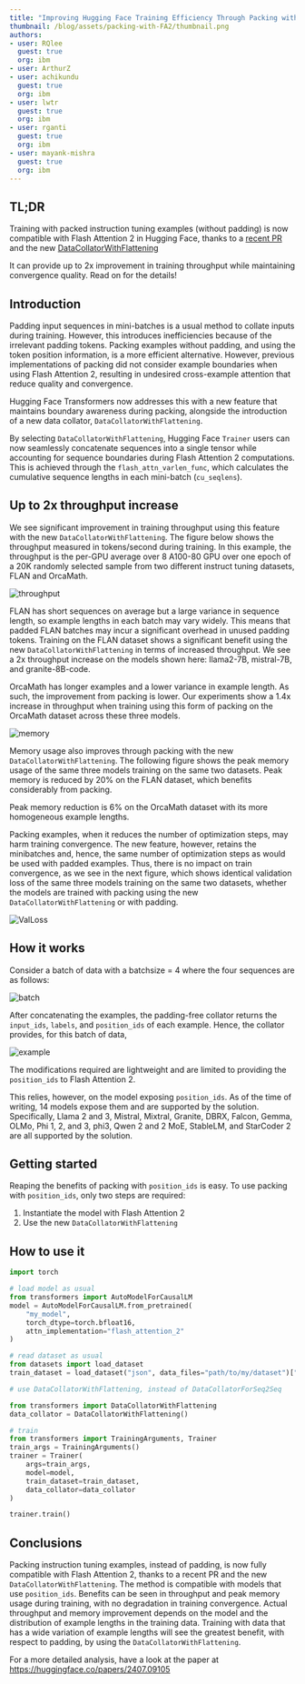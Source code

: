 ```yaml
---
title: "Improving Hugging Face Training Efficiency Through Packing with Flash Attention 2" 
thumbnail: /blog/assets/packing-with-FA2/thumbnail.png
authors:
- user: RQlee
  guest: true
  org: ibm
- user: ArthurZ
- user: achikundu
  guest: true
  org: ibm
- user: lwtr
  guest: true
  org: ibm
- user: rganti
  guest: true
  org: ibm
- user: mayank-mishra
  guest: true
  org: ibm
---
```



## TL;DR
Training with packed instruction tuning examples (without padding) is now compatible with Flash Attention 2 in Hugging Face, thanks to a [recent PR](https://github.com/huggingface/transformers/pull/31629) and the new [DataCollatorWithFlattening](https://huggingface.co/docs/transformers/main/en/main_classes/data_collator#transformers.DataCollatorWithFlattening)

It can provide up to 2x improvement in training throughput while maintaining convergence quality. Read on for the details! 

## Introduction
Padding input sequences in mini-batches is a usual method to collate inputs during training. However, this introduces inefficiencies because of the irrelevant padding tokens. Packing examples without padding, and using the token position information, is a more efficient alternative. However, previous implementations of packing did not consider example boundaries when using Flash Attention 2, resulting in undesired cross-example attention that reduce quality and convergence.

Hugging Face Transformers now addresses this with a new feature that maintains boundary awareness during packing, alongside the introduction of a new data collator, `DataCollatorWithFlattening`.

By selecting `DataCollatorWithFlattening`, Hugging Face `Trainer` users can now seamlessly concatenate sequences into a single tensor while accounting for sequence boundaries during Flash Attention 2 computations. This is achieved through the `flash_attn_varlen_func`, which calculates the cumulative sequence lengths in each mini-batch (`cu_seqlens`).

## Up to 2x throughput increase 

We see significant improvement in training throughput using this feature with the new `DataCollatorWithFlattening`. The figure below shows the throughput measured in tokens/second during training. In this example, the throughput is the per-GPU average over 8 A100-80 GPU over one epoch of a 20K randomly selected sample from two different instruct tuning datasets, FLAN and OrcaMath. 

![throughput](https://huggingface.co/datasets/huggingface/documentation-images/resolve/main/blog/packing-with-FA2/thruput.png)

FLAN has short sequences on average but a large variance in sequence length, so example lengths in each batch may vary widely. This means that padded FLAN batches may incur a significant overhead in unused padding tokens. Training on the FLAN dataset shows a significant benefit using the new `DataCollatorWithFlattening` in terms of increased throughput. We see a 2x throughput increase on the models shown here: llama2-7B, mistral-7B, and granite-8B-code. 

OrcaMath has longer examples and a lower variance in example length. As such, the improvement from packing is lower. Our experiments show a 1.4x increase in throughput when training using this form of packing on the OrcaMath dataset across these three models.

![memory](https://huggingface.co/datasets/huggingface/documentation-images/resolve/main/blog/packing-with-FA2/memory.png)

Memory usage also improves through packing with the new `DataCollatorWithFlattening`. The following figure shows the peak memory usage of the same three models training on the same two datasets. Peak memory is reduced by 20% on the FLAN dataset, which benefits considerably from packing. 

Peak memory reduction is 6% on the OrcaMath dataset with its more homogeneous example lengths.

Packing examples, when it reduces the number of optimization steps, may harm training convergence. The new feature, however, retains the minibatches and, hence, the same number of optimization steps as would be used with padded examples. Thus, there is no impact on train convergence, as we see in the next figure, which shows identical validation loss of the same three models training on the same two datasets, whether the models are trained with packing using the new `DataCollatorWithFlattening` or with padding.

![ValLoss](https://huggingface.co/datasets/huggingface/documentation-images/resolve/main/blog/packing-with-FA2/ValLoss.png)

## How it works 

Consider a batch of data with a batchsize = 4 where the four sequences are as follows:

![batch](https://huggingface.co/datasets/huggingface/documentation-images/resolve/main/blog/packing-with-FA2/four_sequences.png)

After concatenating the examples, the padding-free collator returns the `input_ids`, `labels`, and `position_ids` of each example. Hence, the collator provides, for this batch of data,  

![example](https://huggingface.co/datasets/huggingface/documentation-images/resolve/main/blog/packing-with-FA2/input_ids_labels_position_ids.png)

The modifications required are lightweight and are limited to providing the `position_ids` to Flash Attention 2. 

This relies, however, on the model exposing `position_ids`. As of the time of writing, 14 models expose them and are supported by the solution. Specifically, Llama 2 and 3, Mistral, Mixtral, Granite, DBRX, Falcon, Gemma, OLMo, Phi 1, 2, and 3, phi3, Qwen 2 and 2 MoE, StableLM, and StarCoder 2 are all supported by the solution.

## Getting started
Reaping the benefits of packing with `position_ids` is easy. To use packing with `position_ids`, only two steps are required:

1) Instantiate the model with Flash Attention 2
2) Use the new `DataCollatorWithFlattening`
   
## How to use it

```python
import torch

# load model as usual
from transformers import AutoModelForCausalLM
model = AutoModelForCausalLM.from_pretrained(
    "my_model",
    torch_dtype=torch.bfloat16,
    attn_implementation="flash_attention_2"
)

# read dataset as usual
from datasets import load_dataset
train_dataset = load_dataset("json", data_files="path/to/my/dataset")["train"]

# use DataCollatorWithFlattening, instead of DataCollatorForSeq2Seq
```

```python
from transformers import DataCollatorWithFlattening
data_collator = DataCollatorWithFlattening()

# train
from transformers import TrainingArguments, Trainer
train_args = TrainingArguments()
trainer = Trainer(
    args=train_args,
    model=model,
    train_dataset=train_dataset,
    data_collator=data_collator
)

trainer.train()
```

## Conclusions

Packing instruction tuning examples, instead of padding, is now fully compatible with Flash Attention 2, thanks to a recent PR and the new `DataCollatorWithFlattening`. The method is compatible with models that use `position_ids`. Benefits can be seen in throughput and peak memory usage during training, with no degradation in training convergence. Actual throughput and memory improvement depends on the model and the distribution of example lengths in the training data. Training with data that has a wide variation of example lengths will see the greatest benefit, with respect to padding, by using the `DataCollatorWithFlattening`.

For a more detailed analysis, have a look at the paper at https://huggingface.co/papers/2407.09105


